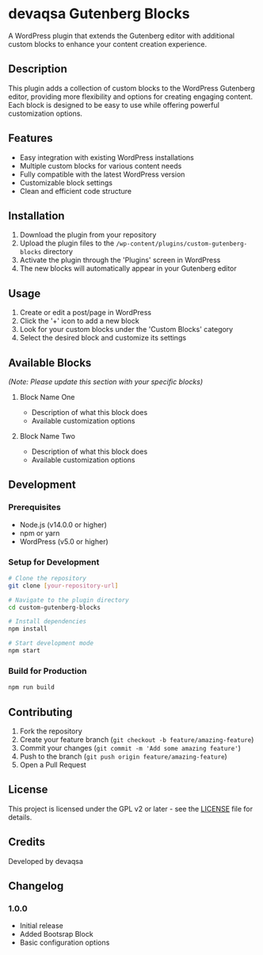 # devaqsa Gutenberg Blocks

A WordPress plugin that extends the Gutenberg editor with additional custom blocks to enhance your content creation experience.

## Description

This plugin adds a collection of custom blocks to the WordPress Gutenberg editor, providing more flexibility and options for creating engaging content. Each block is designed to be easy to use while offering powerful customization options.

## Features

- Easy integration with existing WordPress installations
- Multiple custom blocks for various content needs
- Fully compatible with the latest WordPress version
- Customizable block settings
- Clean and efficient code structure

## Installation

1. Download the plugin from your repository
2. Upload the plugin files to the `/wp-content/plugins/custom-gutenberg-blocks` directory
3. Activate the plugin through the 'Plugins' screen in WordPress
4. The new blocks will automatically appear in your Gutenberg editor

## Usage

1. Create or edit a post/page in WordPress
2. Click the '+' icon to add a new block
3. Look for your custom blocks under the 'Custom Blocks' category
4. Select the desired block and customize its settings

## Available Blocks

*(Note: Please update this section with your specific blocks)*

1. Block Name One
   - Description of what this block does
   - Available customization options

2. Block Name Two
   - Description of what this block does
   - Available customization options

## Development

### Prerequisites

- Node.js (v14.0.0 or higher)
- npm or yarn
- WordPress (v5.0 or higher)

### Setup for Development

```bash
# Clone the repository
git clone [your-repository-url]

# Navigate to the plugin directory
cd custom-gutenberg-blocks

# Install dependencies
npm install

# Start development mode
npm start
```

### Build for Production

```bash
npm run build
```

## Contributing

1. Fork the repository
2. Create your feature branch (`git checkout -b feature/amazing-feature`)
3. Commit your changes (`git commit -m 'Add some amazing feature'`)
4. Push to the branch (`git push origin feature/amazing-feature`)
5. Open a Pull Request

## License

This project is licensed under the GPL v2 or later - see the [LICENSE](LICENSE) file for details.

## Credits

Developed by devaqsa

## Changelog

### 1.0.0
- Initial release
- Added Bootsrap Block
- Basic configuration options